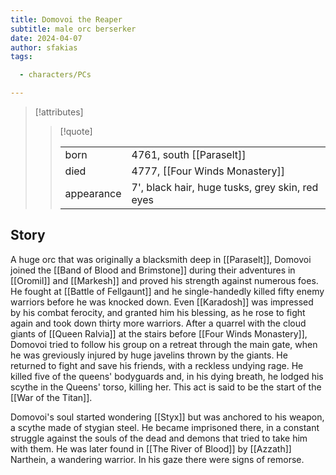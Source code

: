 ```yaml
---
title: Domovoi the Reaper
subtitle: male orc berserker
date: 2024-04-07
author: sfakias
tags:

  - characters/PCs

---
```

> [!attributes]
> 
> > [!quote]
> >
> > | | |
> > | --- | --- |
> > | born | 4761, south [[Paraselt]] |
> > | died | 4777, [[Four Winds Monastery]] |
> > | appearance | 7', black hair, huge tusks, grey skin, red eyes |

## Story

A huge orc that was originally a blacksmith deep in [[Paraselt]], Domovoi joined the [[Band of Blood and Brimstone]] during their adventures in [[Oromil]] and [[Markesh]] and proved his strength against numerous foes. He fought at [[Battle of Fellgaunt]] and he single-handedly killed fifty enemy warriors before he was knocked down. Even [[Karadosh]] was impressed by his combat ferocity, and granted him his blessing, as he rose to fight again and took down thirty more warriors. After a quarrel with the cloud giants of [[Queen Ralvia]] at the stairs before [[Four Winds Monastery]], Domovoi tried to follow his group on a retreat through the main gate, when he was greviously injured by huge javelins thrown by the giants. He returned to fight and save his friends, with a reckless undying rage. He killed five of the queens' bodyguards and, in his dying breath, he lodged his scythe in the Queens' torso, killing her. This act is said to be the start of the [[War of the Titan]].

Domovoi's soul started wondering [[Styx]] but was anchored to his weapon, a scythe made of stygian steel. He became imprisoned there, in a constant struggle against the souls of the dead and demons that tried to take him with them. He was later found in [[The River of Blood]] by [[Azzath]] Narthein, a wandering warrior. In his gaze there were signs of remorse.